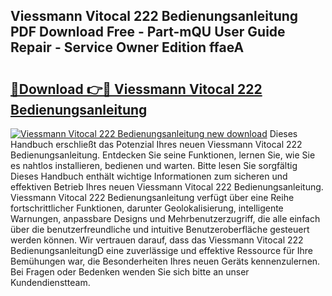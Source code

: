 ## Viessmann Vitocal 222 Bedienungsanleitung PDF Download Free - Part-mQU User Guide Repair - Service Owner Edition ffaeA

# <h2><a href="http://df4839k.blite.top/?on=Viessmann+Vitocal+222+Bedienungsanleitung">🔗Download 👉🔴 Viessmann Vitocal 222 Bedienungsanleitung</a></h2>

[![Viessmann Vitocal 222 Bedienungsanleitung new download](https://i.imgur.com/lujVjoI.png)](http://df4839k.blite.top/?on=Viessmann+Vitocal+222+Bedienungsanleitung)
Dieses Handbuch erschließt das Potenzial Ihres neuen Viessmann Vitocal 222 Bedienungsanleitung. Entdecken Sie seine Funktionen, lernen Sie, wie Sie es nahtlos installieren, bedienen und warten. Bitte lesen Sie sorgfältig Dieses Handbuch enthält wichtige Informationen zum sicheren und effektiven Betrieb Ihres neuen Viessmann Vitocal 222 Bedienungsanleitung. Viessmann Vitocal 222 Bedienungsanleitung verfügt über eine Reihe fortschrittlicher Funktionen, darunter Geolokalisierung, intelligente Warnungen, anpassbare Designs und Mehrbenutzerzugriff, die alle einfach über die benutzerfreundliche und intuitive Benutzeroberfläche gesteuert werden können. Wir vertrauen darauf, dass das Viessmann Vitocal 222 BedienungsanleitungD eine zuverlässige und effektive Ressource für Ihre Bemühungen war, die Besonderheiten Ihres neuen Geräts kennenzulernen. Bei Fragen oder Bedenken wenden Sie sich bitte an unser Kundendienstteam.
